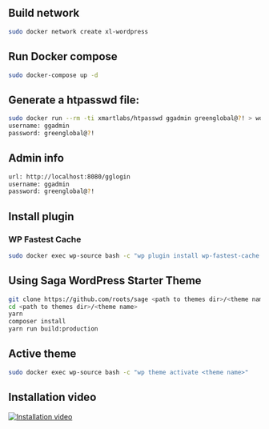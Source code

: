 ## Build network
```sh
sudo docker network create xl-wordpress
```

## Run Docker compose
```sh
sudo docker-compose up -d
```

## Generate a htpasswd file:
```sh
sudo docker run --rm -ti xmartlabs/htpasswd ggadmin greenglobal@?! > wordpress/.htpasswd
username: ggadmin
password: greenglobal@?!
```

## Admin info
```sh
url: http://localhost:8080/gglogin
username: ggadmin
password: greenglobal@?!
```

## Install plugin
### WP Fastest Cache
```sh
sudo docker exec wp-source bash -c "wp plugin install wp-fastest-cache --activate"
```

## Using Saga WordPress Starter Theme
```sh
git clone https://github.com/roots/sage <path to themes dir>/<theme name>
cd <path to themes dir>/<theme name>
yarn
composer install
yarn run build:production
```
## Active theme
```sh
sudo docker exec wp-source bash -c "wp theme activate <theme name>"
```

## Installation video
[![Installation video](https://img.youtube.com/vi/ahr1CUHAO7c/0.jpg)](https://www.youtube.com/watch?v=ahr1CUHAO7c)
#

